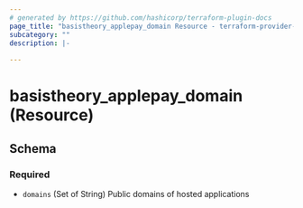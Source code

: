 ```yaml
---
# generated by https://github.com/hashicorp/terraform-plugin-docs
page_title: "basistheory_applepay_domain Resource - terraform-provider-basistheory"
subcategory: ""
description: |-
  
---
```


# basistheory_applepay_domain (Resource)





<!-- schema generated by tfplugindocs -->
## Schema

### Required

- `domains` (Set of String) Public domains of hosted applications




